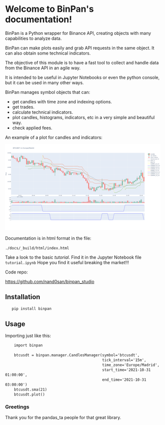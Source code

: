 Welcome to BinPan's documentation!
==================================

BinPan is a Python wrapper for Binance API, creating objects with many capabilities to analyze data.

BinPan can make plots easily and grab API requests in the same object. It can also obtain some technical indicators.

The objective of this module is to have a fast tool to collect and handle data from the Binance API
in an agile way.

It is intended to be useful in Jupyter Notebooks or even the python console, but it can be used in
many other ways.

BinPan manages symbol objects that can:

- get candles with time zone and indexing options.
- get trades.
- calculate technical indicators.
- plot candles, histograms, indicators, etc in a very simple and beautiful way.
- check applied fees.

An example of a plot for candles and indicators:

![](https://raw.githubusercontent.com/nand0san/binpan_studio/main/doc/images/candles.png)

Documentation is in html format in the file:

`./docs/_build/html/index.html`


Take a look to the basic *tutorial*. Find it in the Jupyter Notebook file `tutorial.ipynb`
Hope you find it useful breaking the market!!!

Code repo: 

https://github.com/nand0san/binpan_studio

Installation
------------

```
   pip install binpan
```

Usage
-----

Importing just like this:

```
    import binpan

    btcusdt = binpan.manager.CandlesManager(symbol='btcusdt',
                                            tick_interval='15m',
                                            time_zone='Europe/Madrid',
                                            start_time='2021-10-31 01:00:00',
                                            end_time='2021-10-31 03:00:00')
    btcusdt.sma(21)
    btcusdt.plot()
```

### Greetings
Thank you for the pandas_ta people for that great library.